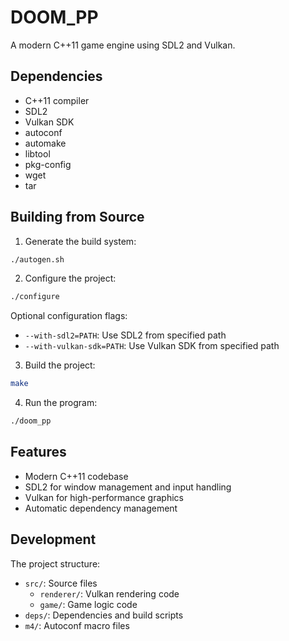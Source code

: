 # DOOM_PP

A modern C++11 game engine using SDL2 and Vulkan.

## Dependencies

- C++11 compiler
- SDL2
- Vulkan SDK
- autoconf
- automake
- libtool
- pkg-config
- wget
- tar

## Building from Source

1. Generate the build system:
```bash
./autogen.sh
```

2. Configure the project:
```bash
./configure
```
   
   Optional configuration flags:
   - `--with-sdl2=PATH`: Use SDL2 from specified path
   - `--with-vulkan-sdk=PATH`: Use Vulkan SDK from specified path

3. Build the project:
```bash
make
```

4. Run the program:
```bash
./doom_pp
```

## Features

- Modern C++11 codebase
- SDL2 for window management and input handling
- Vulkan for high-performance graphics
- Automatic dependency management

## Development

The project structure:
- `src/`: Source files
  - `renderer/`: Vulkan rendering code
  - `game/`: Game logic code
- `deps/`: Dependencies and build scripts
- `m4/`: Autoconf macro files 